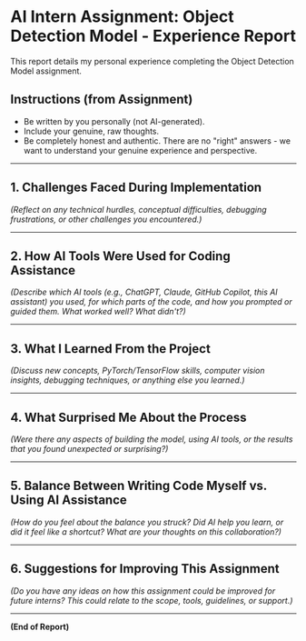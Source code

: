 # AI Intern Assignment: Object Detection Model - Experience Report

This report details my personal experience completing the Object Detection Model assignment.

## Instructions (from Assignment)
- Be written by you personally (not AI-generated).
- Include your genuine, raw thoughts.
- Be completely honest and authentic. There are no "right" answers - we want to understand your genuine experience and perspective.

---

## 1. Challenges Faced During Implementation

*(Reflect on any technical hurdles, conceptual difficulties, debugging frustrations, or other challenges you encountered.)*

---

## 2. How AI Tools Were Used for Coding Assistance

*(Describe which AI tools (e.g., ChatGPT, Claude, GitHub Copilot, this AI assistant) you used, for which parts of the code, and how you prompted or guided them. What worked well? What didn't?)*

---

## 3. What I Learned From the Project

*(Discuss new concepts, PyTorch/TensorFlow skills, computer vision insights, debugging techniques, or anything else you learned.)*

---

## 4. What Surprised Me About the Process

*(Were there any aspects of building the model, using AI tools, or the results that you found unexpected or surprising?)*

---

## 5. Balance Between Writing Code Myself vs. Using AI Assistance

*(How do you feel about the balance you struck? Did AI help you learn, or did it feel like a shortcut? What are your thoughts on this collaboration?)*

---

## 6. Suggestions for Improving This Assignment

*(Do you have any ideas on how this assignment could be improved for future interns? This could relate to the scope, tools, guidelines, or support.)*

---

**(End of Report)**
